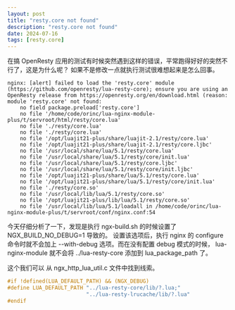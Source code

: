 ```yaml
---
layout: post
title: "resty.core not found"
description: "resty.core not found"
date: 2024-07-16
tags: [resty.core]
---
```



在搞 OpenResty 应用的测试有时候突然遇到这样的错误，平常跑得好好的突然不行了，这是为什么呢？
如果不是修改一点就执行测试很难想起来是怎么回事。

```shell
nginx: [alert] failed to load the 'resty.core' module (https://github.com/openresty/lua-resty-core); ensure you are using an OpenResty release from https://openresty.org/en/download.html (reason: module 'resty.core' not found:
	no field package.preload['resty.core']
	no file '/home/code/orinc/lua-nginx-module-plus/t/servroot/html/resty/core.lua'
	no file './resty/core.lua'
	no file './resty/core.lua'
	no file '/opt/luajit21-plus/share/luajit-2.1/resty/core.lua'
	no file '/opt/luajit21-plus/share/luajit-2.1/resty/core.ljbc'
	no file '/usr/local/share/lua/5.1/resty/core.lua'
	no file '/usr/local/share/lua/5.1/resty/core/init.lua'
	no file '/usr/local/share/lua/5.1/resty/core.ljbc'
	no file '/usr/local/share/lua/5.1/resty/core/init.ljbc'
	no file '/opt/luajit21-plus/share/lua/5.1/resty/core.lua'
	no file '/opt/luajit21-plus/share/lua/5.1/resty/core/init.lua'
	no file './resty/core.so'
	no file '/usr/local/lib/lua/5.1/resty/core.so'
	no file '/opt/luajit21-plus/lib/lua/5.1/resty/core.so'
	no file '/usr/local/lib/lua/5.1/loadall in /home/code/orinc/lua-nginx-module-plus/t/servroot/conf/nginx.conf:54
```


今天仔细分析了一下，发现是执行 ngx-build.sh 的时候设置了 NGX_BUILD_NO_DEBUG=1 导致的。
设置该选项后，执行 nginx 的 configure 命令时就不会加上 --with-debug 选项。而在没有配置
debug 模式的时候， lua-nginx-module 就不会将 ../lua-resty-core 添加到 lua_package_path 了。

这个我们可以 从 ngx_http_lua_util.c 文件中找到线索。

```C
#if !defined(LUA_DEFAULT_PATH) && (NGX_DEBUG)
#define LUA_DEFAULT_PATH "../lua-resty-core/lib/?.lua;"                      \
                         "../lua-resty-lrucache/lib/?.lua"
#endif
```
